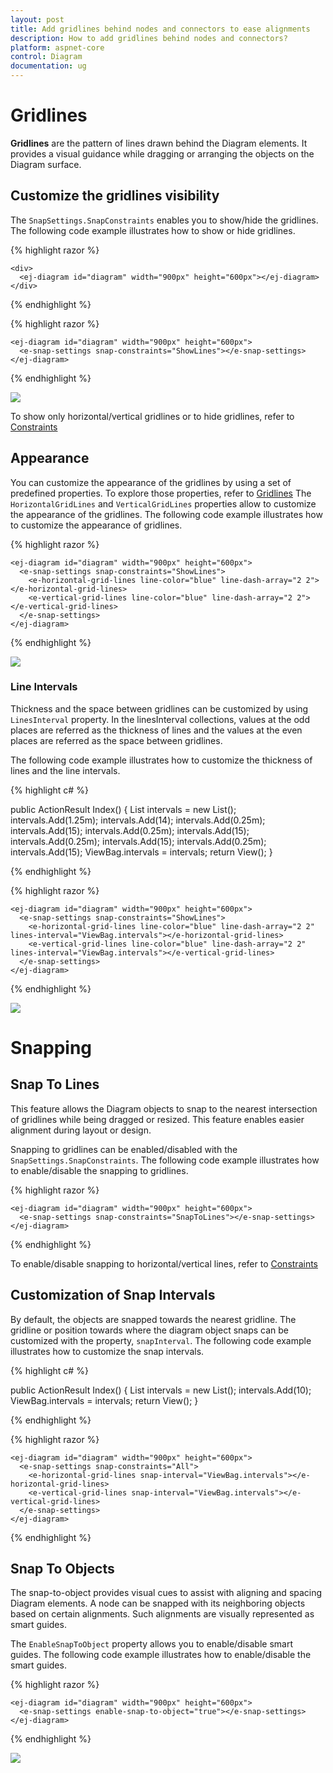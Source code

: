 ```yaml
---
layout: post
title: Add gridlines behind nodes and connectors to ease alignments
description: How to add gridlines behind nodes and connectors?
platform: aspnet-core
control: Diagram
documentation: ug
---
```


# Gridlines

**Gridlines** are the pattern of lines drawn behind the Diagram elements. It provides a visual guidance while dragging or arranging the objects on the Diagram surface.

## Customize the gridlines visibility

The `SnapSettings.SnapConstraints` enables you to show/hide the gridlines. The following code example illustrates how to show or hide gridlines.

{% highlight razor %}

    <div>
      <ej-diagram id="diagram" width="900px" height="600px"></ej-diagram>
    </div>
    
{% endhighlight %}

{% highlight razor %}

    <ej-diagram id="diagram" width="900px" height="600px">
      <e-snap-settings snap-constraints="ShowLines"></e-snap-settings>
    </ej-diagram>
    
{% endhighlight %}


![](Gridlines_images/Gridlines_img1.png)

To show only horizontal/vertical gridlines or to hide gridlines, refer to [Constraints](https://help.syncfusion.com/cr/aspnetmvc/Syncfusion.JavaScript.DataVisualization.Models.Diagram.SnapSettings.html#Syncfusion_JavaScript_DataVisualization_Models_Diagram_SnapSettings_SnapConstraints "Constraints")

## Appearance

You can customize the appearance of the gridlines by using a set of predefined properties. To explore those properties, refer to [Gridlines](http://help.syncfusion.com/cr/aspnetmvc/Syncfusion.JavaScript.DataVisualization.Models.Diagram.GridLines.html "Gridlines")
The `HorizontalGridLines` and `VerticalGridLines` properties allow to customize the appearance of the gridlines. The following code example illustrates how to customize the appearance of gridlines.

{% highlight razor %}

    <ej-diagram id="diagram" width="900px" height="600px">
      <e-snap-settings snap-constraints="ShowLines">
        <e-horizontal-grid-lines line-color="blue" line-dash-array="2 2"></e-horizontal-grid-lines>
        <e-vertical-grid-lines line-color="blue" line-dash-array="2 2"></e-vertical-grid-lines>
      </e-snap-settings>
    </ej-diagram>
    
{% endhighlight %}

![](Gridlines_images/Gridlines_img4.png)

### Line Intervals

Thickness and the space between gridlines can be customized by using `LinesInterval` property. In the linesInterval collections, values at the odd places are referred as the thickness of lines and the values at the even places are referred as the space between gridlines.

The following code example illustrates how to customize the thickness of lines and the line intervals.

{% highlight c# %}

public ActionResult Index()
{
    List<decimal> intervals = new List<decimal>();
    intervals.Add(1.25m);
    intervals.Add(14);
    intervals.Add(0.25m);
    intervals.Add(15);
    intervals.Add(0.25m);
    intervals.Add(15);
    intervals.Add(0.25m);
    intervals.Add(15);
    intervals.Add(0.25m);
    intervals.Add(15);
    ViewBag.intervals = intervals;
    return View();
}

{% endhighlight %}

{% highlight razor %}

    <ej-diagram id="diagram" width="900px" height="600px">
      <e-snap-settings snap-constraints="ShowLines">
        <e-horizontal-grid-lines line-color="blue" line-dash-array="2 2" lines-interval="ViewBag.intervals"></e-horizontal-grid-lines>
        <e-vertical-grid-lines line-color="blue" line-dash-array="2 2" lines-interval="ViewBag.intervals"></e-vertical-grid-lines>
      </e-snap-settings>
    </ej-diagram>

{% endhighlight %}

![](Gridlines_images/Gridlines_img2.png)

# Snapping

## Snap To Lines

This feature allows the Diagram objects to snap to the nearest intersection of gridlines while being dragged or resized. This feature enables easier alignment during layout or design.

Snapping to gridlines can be enabled/disabled with the `SnapSettings.SnapConstraints`. The following code example illustrates how to enable/disable the snapping to gridlines.

{% highlight razor %}

    <ej-diagram id="diagram" width="900px" height="600px">
      <e-snap-settings snap-constraints="SnapToLines"></e-snap-settings>
    </ej-diagram>
    
{% endhighlight %}

To enable/disable snapping to horizontal/vertical lines, refer to [Constraints](https://help.syncfusion.com/cr/aspnetmvc/Syncfusion.JavaScript.DataVisualization.Models.Diagram.SnapSettings.html#Syncfusion_JavaScript_DataVisualization_Models_Diagram_SnapSettings_SnapConstraints "Constraints")

## Customization of Snap Intervals

By default, the objects are snapped towards the nearest gridline. The gridline or position towards where the diagram object snaps can be customized with the property, `snapInterval`. The following code example illustrates how to customize the snap intervals.

{% highlight c# %}

public ActionResult Index()
{
    List<decimal> intervals = new List<decimal>();
    intervals.Add(10);
    ViewBag.intervals = intervals;
    return View();
}

{% endhighlight %}

{% highlight razor %}

    <ej-diagram id="diagram" width="900px" height="600px">
      <e-snap-settings snap-constraints="All">
        <e-horizontal-grid-lines snap-interval="ViewBag.intervals"></e-horizontal-grid-lines>
        <e-vertical-grid-lines snap-interval="ViewBag.intervals"></e-vertical-grid-lines>
      </e-snap-settings>
    </ej-diagram>

{% endhighlight %}

## Snap To Objects

The snap-to-object provides visual cues to assist with aligning and spacing Diagram elements. A node can be snapped with its neighboring objects based on certain alignments. Such alignments are visually represented as smart guides.

The `EnableSnapToObject` property allows you to enable/disable smart guides. The following code example illustrates how to enable/disable the smart guides.

{% highlight razor %}

    <ej-diagram id="diagram" width="900px" height="600px">
      <e-snap-settings enable-snap-to-object="true"></e-snap-settings>
    </ej-diagram>
    
{% endhighlight %}

![](Gridlines_images/Gridlines_img4.png)